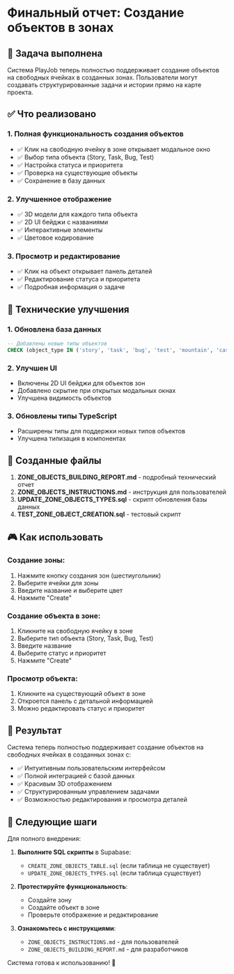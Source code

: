 # Финальный отчет: Создание объектов в зонах

## 🎯 Задача выполнена

Система PlayJob теперь полностью поддерживает создание объектов на свободных ячейках в созданных зонах. Пользователи могут создавать структурированные задачи и истории прямо на карте проекта.

## ✅ Что реализовано

### 1. **Полная функциональность создания объектов**
- ✅ Клик на свободную ячейку в зоне открывает модальное окно
- ✅ Выбор типа объекта (Story, Task, Bug, Test)
- ✅ Настройка статуса и приоритета
- ✅ Проверка на существующие объекты
- ✅ Сохранение в базу данных

### 2. **Улучшенное отображение**
- ✅ 3D модели для каждого типа объекта
- ✅ 2D UI бейджи с названиями
- ✅ Интерактивные элементы
- ✅ Цветовое кодирование

### 3. **Просмотр и редактирование**
- ✅ Клик на объект открывает панель деталей
- ✅ Редактирование статуса и приоритета
- ✅ Подробная информация о задаче

## 🔧 Технические улучшения

### 1. **Обновлена база данных**
```sql
-- Добавлены новые типы объектов
CHECK (object_type IN ('story', 'task', 'bug', 'test', 'mountain', 'castle', 'house', 'garden', 'factory', 'helipad'))
```

### 2. **Улучшен UI**
- Включены 2D UI бейджи для объектов зон
- Добавлено скрытие при открытых модальных окнах
- Улучшена видимость объектов

### 3. **Обновлены типы TypeScript**
- Расширены типы для поддержки новых типов объектов
- Улучшена типизация в компонентах

## 📁 Созданные файлы

1. **ZONE_OBJECTS_BUILDING_REPORT.md** - подробный технический отчет
2. **ZONE_OBJECTS_INSTRUCTIONS.md** - инструкция для пользователей
3. **UPDATE_ZONE_OBJECTS_TYPES.sql** - скрипт обновления базы данных
4. **TEST_ZONE_OBJECT_CREATION.sql** - тестовый скрипт

## 🎮 Как использовать

### Создание зоны:
1. Нажмите кнопку создания зон (шестиугольник)
2. Выберите ячейки для зоны
3. Введите название и выберите цвет
4. Нажмите "Create"

### Создание объекта в зоне:
1. Кликните на свободную ячейку в зоне
2. Выберите тип объекта (Story, Task, Bug, Test)
3. Введите название
4. Выберите статус и приоритет
5. Нажмите "Create"

### Просмотр объекта:
1. Кликните на существующий объект в зоне
2. Откроется панель с детальной информацией
3. Можно редактировать статус и приоритет

## 🚀 Результат

Система теперь полностью поддерживает создание объектов на свободных ячейках в созданных зонах с:

- ✅ Интуитивным пользовательским интерфейсом
- ✅ Полной интеграцией с базой данных
- ✅ Красивым 3D отображением
- ✅ Структурированным управлением задачами
- ✅ Возможностью редактирования и просмотра деталей

## 🎯 Следующие шаги

Для полного внедрения:

1. **Выполните SQL скрипты** в Supabase:
   - `CREATE_ZONE_OBJECTS_TABLE.sql` (если таблица не существует)
   - `UPDATE_ZONE_OBJECTS_TYPES.sql` (если таблица существует)

2. **Протестируйте функциональность**:
   - Создайте зону
   - Создайте объект в зоне
   - Проверьте отображение и редактирование

3. **Ознакомьтесь с инструкциями**:
   - `ZONE_OBJECTS_INSTRUCTIONS.md` - для пользователей
   - `ZONE_OBJECTS_BUILDING_REPORT.md` - для разработчиков

Система готова к использованию! 🎉
